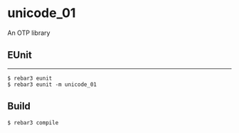 unicode_01
=====

An OTP library

## EUnit
-----
	$ rebar3 eunit
	$ rebar3 eunit -m unicode_01

Build
-----

    $ rebar3 compile
